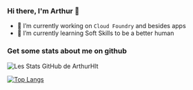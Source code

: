 ### Hi there, I'm Arthur 👋

- 🔭 I’m currently working on `Cloud Foundry` and besides apps
- 🌱 I’m currently learning Soft Skills to be a better human

### Get some stats about me on github

![Les Stats GitHub de ArthurHlt](https://github-readme-stats.vercel.app/api?username=ArthurHlt&show_icons=true&theme=dracula)

[![Top Langs](https://github-readme-stats.vercel.app/api/top-langs/?username=ArthurHlt&layout=compact&theme=dracula)](https://github.com/anuraghazra/github-readme-stats)



<!--
- 👯 I’m looking to collaborate on ...
- 🤔 I’m looking for help with ...
- 💬 Ask me about ...
- 📫 How to reach me: ...
- 😄 Pronouns: ...
- ⚡ Fun fact: ...
-->
